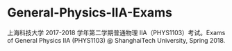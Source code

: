 # General-Physics-IIA-Exams
上海科技大学 2017-2018 学年第二学期普通物理 IIA（PHYS1103）考试。Exams of General Physics IIA (PHYS1103) @ ShanghaiTech University, Spring 2018.
